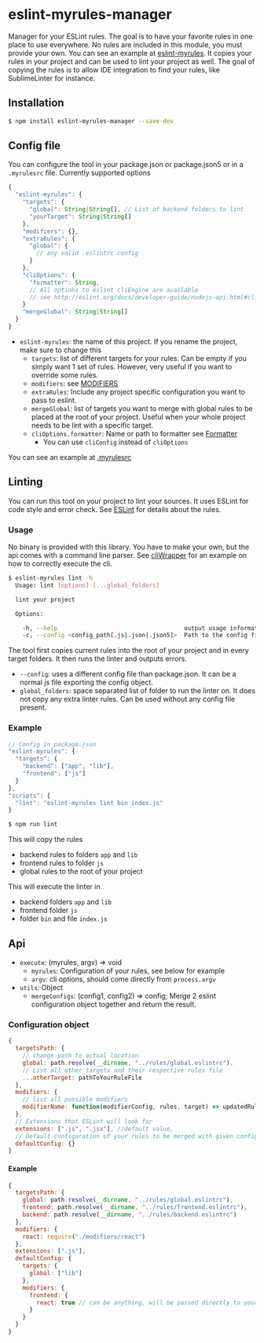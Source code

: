 # eslint-myrules-manager
Manager for your ESLint rules. The goal is to have your favorite rules in one place to use everywhere.
No rules are included in this module, you must provide your own. You can see an example at [eslint-myrules](https://github.com/Cellule/eslint-myrules).
It copies your rules in your project and can be used to lint your project as well.
The goal of copying the rules is to allow IDE integration to find your rules, like SublimeLinter for instance.

## Installation

```bash
$ npm install eslint-myrules-manager --save-dev
```

## Config file
You can configure the tool in your package.json or package.json5 or in a `.myrulesrc` file.
Currently supported options

```js
{
  "eslint-myrules": {
    "targets": {
      "global": String|String[], // List of backend folders to lint
      "yourTarget": String|String[]
    },
    "modifiers": {},
    "extraRules": {
      "global": {
        // any valid .eslintrc config
      }
    },
    "cliOptions": {
      "formatter": String,
      // All options to eslint cliEngine are available
      // see http://eslint.org/docs/developer-guide/nodejs-api.html#cliengine
    }
    "mergeGlobal": String|String[]
  }
}
```
- `eslint-myrules`: the name of this project. If you rename the project, make sure to change this
  - `targets`: list of different targets for your rules. Can be empty if you simply want 1 set of rules. However, very useful if you want to override some rules.
  - `modifiers`: see [MODIFIERS](lib/modifiers/MODIFIERS.md)
  - `extraRules`: Include any project specific configuration you want to pass to eslint.
  - `mergeGlobal`: list of targets you want to merge with global rules to be placed at the root of your project. Useful when your whole project needs to be lint with a specific target.
  - `cliOptions.formatter`: Name or path to formatter see [Formatter](http://eslint.org/docs/developer-guide/nodejs-api.html#getformatter)
    - You can use `cliConfig` instead of `cliOptions`

You can see an example at [.myrulesrc](.myrulesrc)


## Linting
You can run this tool on your project to lint your sources. It uses ESLint for code style and error check. See [ESLint](http://eslint.org/docs/rules/) for details about the rules.

### Usage
No binary is provided with this library. You have to make your own, but the api comes with a command line parser.
See [cliWrapper](https://github.com/Cellule/eslint-myrules/blob/master/cliWrapper) for an example on how to correctly execute the cli.

```bash
$ eslint-myrules lint -h
  Usage: lint [options] [...global_folders]

  lint your project

  Options:

    -h, --help                                    output usage information
    -c, --config <config_path[.js|.json|.json5]>  Path to the config file
```
The tool first copies current rules into the root of your project and in every target folders.
It then runs the linter and outputs errors.

- `--config`: uses a different config file than package.json. It can be a normal js file exporting the config object.
- `global_folders`: space separated list of folder to run the linter on. It does not copy any extra linter rules. Can be used without any config file present.

### Example

```js
// Config in package.json
"eslint-myrules": {
  "targets": {
    "backend": ["app", "lib"],
    "frontend": ["js"]
  }
},
"scripts": {
  "lint": "eslint-myrules lint bin index.js"
}
```
```bash
$ npm run lint
```
This will copy the rules
- backend rules to folders `app` and `lib`
- frontend rules to folder `js`
- global rules to the root of your project

This will execute the linter in
- backend folders `app` and `lib`
- frontend folder `js`
- folder `bin` and file `index.js`

## Api

- `execute`: (myrules, argv) => void
  - `myrules`: Configuration of your rules, see below for example
  - `argv`: cli options, should come directly from `process.argv`
- `utils`: Object
  - `mergeConfigs`: (config1, config2) => config; Merge 2 eslint configuration object together and return the result.


### Configuration object
```js
{
  targetsPath: {
    // change path to actual location
    global: path.resolve(__dirname, "../rules/global.eslintrc"),
    // List all other targets and their respective rules file
    ...otherTarget: pathToYourRuleFile
  },
  modifiers: {
    // list all possible modifiers
    modifierName: function(modifierConfig, rules, target) => updatedRules
  },
  // Extensions that ESLint will look for
  extensions: [".js", ".jsx"], //default value,
  // Default configuration of your rules to be merged with given config
  defaultConfig: {}
}
```

#### Example

```js
{
  targetsPath: {
    global: path.resolve(__dirname, "../rules/global.eslintrc"),
    frontend: path.resolve(__dirname, "../rules/frontend.eslintrc"),
    backend: path.resolve(__dirname, "../rules/backend.eslintrc")
  },
  modifiers: {
    react: require("./modifiers/react")
  },
  extensions: [".js"],
  defaultConfig: {
    targets: {
      global: ["lib"]
    },
    modifiers: {
      frontend: {
        react: true // can be anything, will be passed directly to your function
      }
    }
  }
}
```

